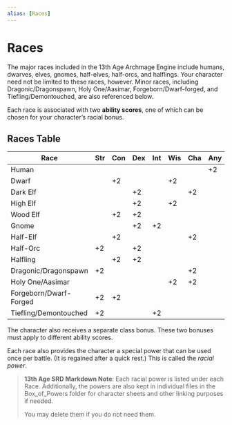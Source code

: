 ```yaml
---
alias: [Races]
---
```


# Races

The major races included in the 13th Age Archmage Engine include humans, dwarves, elves, gnomes, half-elves, half-orcs, and halflings. Your character need not be limited to these races, however. Minor races, including Dragonic/Dragonspawn, Holy One/Aasimar, Forgeborn/Dwarf-forged, and Tiefling/Demontouched, are also referenced below.

Each race is associated with two **ability scores**, one of which can be chosen for your character’s racial bonus.

## Races Table

| **Race**               | **Str** | **Con** | **Dex** | **Int** | **Wis** | **Cha** | **Any** |
| ---------------------- | --- | --- | --- | --- | --- | --- | --- |
| Human                  |     |     |     |     |     |     | +2  |
| Dwarf                  |     | +2  |     |     | +2  |     |     |
| Dark Elf               |     |     | +2  |     |     | +2  |     |
| High Elf               |     |     | +2  |     | +2  |     |     |
| Wood Elf               |     | +2  | +2  |     |     |     |     |
| Gnome                  |     |     | +2  | +2  |     |     |     |
| Half-Elf               |     | +2  |     |     |     | +2  |     |
| Half-Orc               | +2  |     | +2  |     |     |     |     |
| Halfling               |     | +2  | +2  |     |     |     |     |
| Dragonic\/Dragonspawn  | +2  |     |     |     |     | +2  |     |
| Holy One\/Aasimar      |     |     |     |     | +2  | +2  |     |
| Forgeborn/Dwarf-Forged | +2  | +2  |     |     |     |     |     |
| Tiefling/Demontouched  | +2  |     |     | +2  |     |     |     |

The character also receives a separate class bonus. These two bonuses must apply to different ability scores.

Each race also provides the character a special power that can be used once per battle. (It is regained after a quick rest.) This is called the _racial power_.

> __13th Age SRD Markdown Note__: Each racial power is listed under each Race. Additionally, the powers are also kept in individual files in the Box_of_Powers folder for character sheets and other linking purposes if needed. 
> 
> You may delete them if you do not need them. 